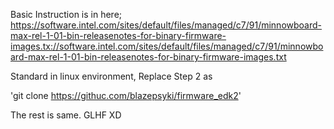 Basic Instruction is in here;
https://software.intel.com/sites/default/files/managed/c7/91/minnowboard-max-rel-1-01-bin-releasenotes-for-binary-firmware-images.tx://software.intel.com/sites/default/files/managed/c7/91/minnowboard-max-rel-1-01-bin-releasenotes-for-binary-firmware-images.txt


Standard in linux environment, Replace Step 2 as

'git clone https://githuc.com/blazepsyki/firmware_edk2'

The rest is same. GLHF XD
